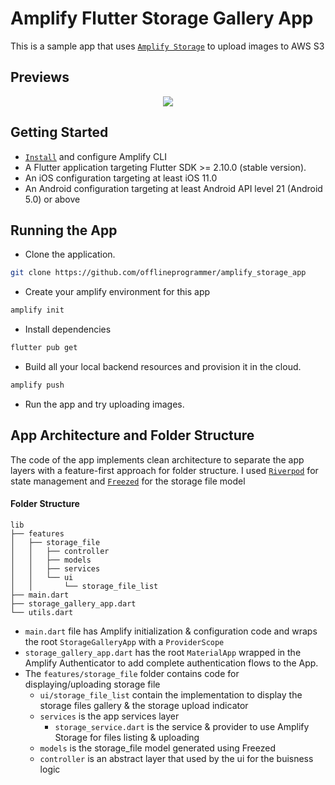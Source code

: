 # Amplify Flutter Storage Gallery App

This is a sample app that uses [`Amplify Storage`](https://docs.amplify.aws/lib/storage/getting-started/q/platform/flutter/) to upload images to AWS S3


## Previews

<p align="center">
  <img  src="https://user-images.githubusercontent.com/12375969/185515984-387669a6-3644-4842-8627-4f1a9133dede.gif" />
</p>


## Getting Started
* [`Install`](https://docs.amplify.aws/cli/start/install/) and configure Amplify CLI
* A Flutter application targeting Flutter SDK >= 2.10.0 (stable version).
* An iOS configuration targeting at least iOS 11.0
* An Android configuration targeting at least Android API level 21 (Android 5.0) or above


## Running the App
- Clone the application.

```bash
git clone https://github.com/offlineprogrammer/amplify_storage_app
```

- Create your amplify environment for this app

```bash
amplify init
```

- Install dependencies

```bash
flutter pub get
```

- Build all your local backend resources and provision it in the cloud.

```bash
amplify push
```

- Run the app and try uploading images.


## App Architecture and Folder Structure

The code of the app implements clean architecture to separate the app layers with a feature-first approach for folder structure. I used [`Riverpod`](https://riverpod.dev/) for state management and [`Freezed`](https://pub.dev/packages/freezed) for the storage file model


#### Folder Structure

```
lib
├── features
│   ├── storage_file
│   │   ├── controller
│   │   ├── models
│   │   ├── services
│   │   └── ui
│   │       └── storage_file_list
├── main.dart
├── storage_gallery_app.dart
└── utils.dart
```

* `main.dart` file has Amplify initialization & configuration code and wraps the root `StorageGalleryApp` with a `ProviderScope`
* `storage_gallery_app.dart` has the root `MaterialApp` wrapped in the Amplify Authenticator to add complete authentication flows to the App.
* The `features/storage_file` folder contains code for displaying/uploading storage file
    * `ui/storage_file_list` contain the implementation to display the storage files gallery & the storage upload indicator
    * `services` is the app services layer
        *  `storage_service.dart` is the service & provider to use Amplify Storage for files listing & uploading
     * `models` is the storage_file model generated using Freezed
     * `controller` is an abstract layer that used by the ui for the buisness logic
